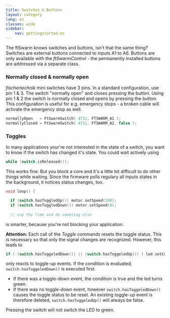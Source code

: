 ```yaml
---
title: Switches & Buttons
layout: category
lang: en
classes: wide
sidebar:
    nav: gettingstarted-en
---
```


The ftSwarm knows switches and buttons, isn't that the same thing? Switches are external buttons connected to inputs A1 to A6. Buttons are only available with the *ftSwarmControl* - the permanently installed buttons are addressed via a separate class.

### Normally closed & normally open

*fischertechnik* mini switches have 3 pins. In a standard configuration, use pin 1 & 3. The switch "normally open" and closes pressing the button. Using pin 1 & 2 the switch is normally closed and opens by pressing the button. This configuration is useful for e.g. emergency stops - a broken cable will activate the emergency stop as well.

```cpp
normallyOpen   = FtSwarmSwitch( 4711, FTSWARM_A1 );
normallyClosed = FtSwarmSwitch( 4711, FTSWARM_A2, false );
```

### Toggles

In many applications your're not interested in the state of a switch, you want to know if the switch has changed it's state. You could wait actively using

```cpp
while (switch.isReleased());
```

This works fine. But you block a core and it's a little bit difficult to do other things while waiting. Since the firmware polls regulary all inputs states in the background, it notices status changes, too.

```cpp
void loop() {

  if (switch.hasToggledUp()) motor.setSpeed(100);
  if (switch.hasToggledDown()) motor.setSpeed(0);
  
  // use the time and do someting else
```

is smarter, because you're not blocking your application.

**Attention:** Each call of the *Toggle* commands resets the toggle status. This is necessary so that only the signal changes are recognized. However, this leads to

```cpp
if ( (switch.hasToggeledDown()) || (switch.hasToggeledUp()) ) led.setColor( CRGB:Green );
```

only reacts to toggle-up events. If the condition is evaluated, ``switch.hasToggeledDown()`` is executed first.

- If there was a toggle-down event, the condition is true and the led turns green.
- If there was no toggle-down event, however ``switch.hasToggeledDown()`` causes the toggle status to be reset. An existing toggle-up event is therefore deleted, ``switch.hasToggeledUp()`` will always be false.

Pressing the switch will not switch the LED to green.
